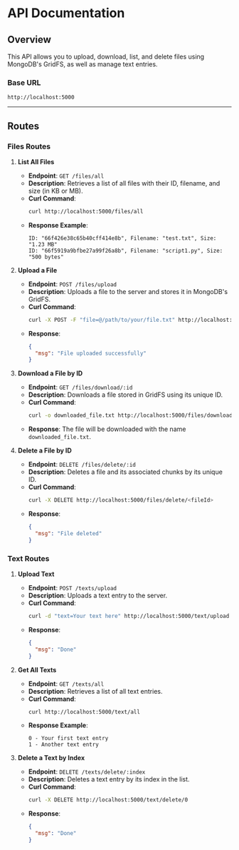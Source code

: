 
# API Documentation

## Overview
This API allows you to upload, download, list, and delete files using MongoDB's GridFS, as well as manage text entries. 

### Base URL
```
http://localhost:5000
```

---

## Routes

### Files Routes

1. **List All Files**

    - **Endpoint**: `GET /files/all`
    - **Description**: Retrieves a list of all files with their ID, filename, and size (in KB or MB).
    - **Curl Command**:
      ```bash
      curl http://localhost:5000/files/all
      ```
    - **Response Example**:
      ```
      ID: "66f426e38c65b40cff414e8b", Filename: "test.txt", Size: "1.23 MB"
      ID: "66f5919a9bfbe27a99f26a8b", Filename: "script1.py", Size: "500 bytes"
      ```

2. **Upload a File**

    - **Endpoint**: `POST /files/upload`
    - **Description**: Uploads a file to the server and stores it in MongoDB's GridFS.
    - **Curl Command**:
      ```bash
      curl -X POST -F "file=@/path/to/your/file.txt" http://localhost:5000/files/upload
      ```
    - **Response**: 
      ```json
      {
        "msg": "File uploaded successfully"
      }
      ```

3. **Download a File by ID**

    - **Endpoint**: `GET /files/download/:id`
    - **Description**: Downloads a file stored in GridFS using its unique ID.
    - **Curl Command**:
      ```bash
      curl -o downloaded_file.txt http://localhost:5000/files/download/<fileId>
      ```
    - **Response**: The file will be downloaded with the name `downloaded_file.txt`.

4. **Delete a File by ID**

    - **Endpoint**: `DELETE /files/delete/:id`
    - **Description**: Deletes a file and its associated chunks by its unique ID.
    - **Curl Command**:
      ```bash
      curl -X DELETE http://localhost:5000/files/delete/<fileId>
      ```
    - **Response**:
      ```json
      {
        "msg": "File deleted"
      }
      ```

### Text Routes

1. **Upload Text**

    - **Endpoint**: `POST /texts/upload`
    - **Description**: Uploads a text entry to the server.
    - **Curl Command**:
      ```bash
      curl -d "text=Your text here" http://localhost:5000/text/upload
      ```
    - **Response**: 
      ```json
      {
        "msg": "Done"
      }
      ```

2. **Get All Texts**

    - **Endpoint**: `GET /texts/all`
    - **Description**: Retrieves a list of all text entries.
    - **Curl Command**:
      ```bash
      curl http://localhost:5000/text/all
      ```
    - **Response Example**:
      ```
      0 - Your first text entry
      1 - Another text entry
      ```

3. **Delete a Text by Index**

    - **Endpoint**: `DELETE /texts/delete/:index`
    - **Description**: Deletes a text entry by its index in the list.
    - **Curl Command**:
      ```bash
      curl -X DELETE http://localhost:5000/text/delete/0
      ```
    - **Response**:
      ```json
      {
        "msg": "Done"
      }
      ```
